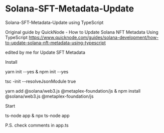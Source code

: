 # Solana-SFT-Metadata-Update
Solana-SFT-Metadata-Update using TypeScript

Original guide by QuickNode - How to Update Solana NFT Metadata Using TypeScript
https://www.quicknode.com/guides/solana-development/how-to-update-solana-nft-metadata-using-typescript

edited by me for Update SFT Metadata


Install

yarn init --yes
&
npm init --yes

tsc -init --resolveJsonModule true

yarn add @solana/web3.js @metaplex-foundation/js
&
npm install @solana/web3.js @metaplex-foundation/js

Start

ts-node app
&
npx ts-node app

P.S. check comments in app.ts
